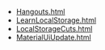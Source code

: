 * [Hangouts.html](Hangouts.html)
* [LearnLocalStorage.html](LearnLocalStorage.html)
* [LocalStorageCuts.html](LocalStorageCuts.html)
* [MaterialUiUpdate.html](MaterialUiUpdate.html)
